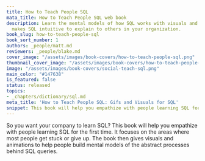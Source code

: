 ```yaml
---
title: How to Teach People SQL
mata_title: How to Teach People SQL web book
description: Learn the mental models of how SQL works with visuals and gifs. This
  makes SQL intuitive to explain to others in your organization.
book_slug: how-to-teach-people-sql
book_sort_number: 1
authors: _people/matt.md
reviewers: _people/blake.md
cover_image: "/assets/images/book-covers/how-to-teach-people-sql.png"
thumbnail_cover_image: "/assets/images/book-covers/how-to-teach-people-sql@thumbnail.png"
image: "/assets/images/book-covers/social-teach-sql.png"
main_color: "#147638"
is_featured: false
status: released
topics:
- _chapters/dictionary/sql.md
meta_title: 'How to Teach People SQL: Gifs and Visuals for SQL'
snippet: This book will help you empathize with people learning SQL for the first time. It focuses on the areas where most people get stuck or give up. The book then gives visuals and animations to help people build mental models of the abstract processes behind SQL queries.
---
```

So you want your company to learn SQL?
This book will help you empathize with people learning SQL for the first time. It focuses on the areas where most people get stuck or give up. The book then gives visuals and animations to help people build mental models of the abstract processes behind SQL queries.

